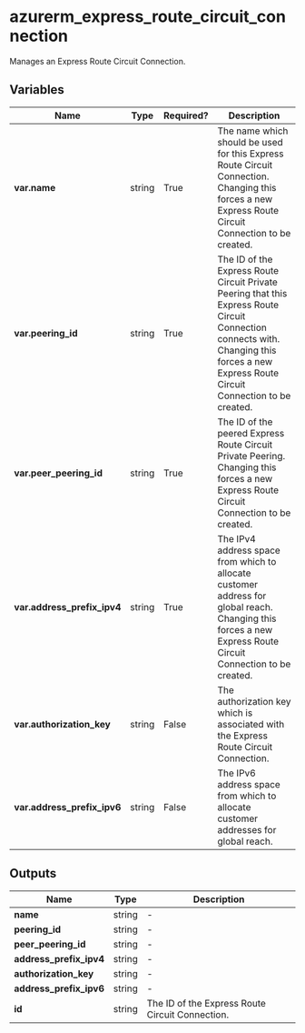 # azurerm_express_route_circuit_connection

Manages an Express Route Circuit Connection.

## Variables

| Name | Type | Required? |  Description |
| ---- | ---- | --------- |  ----------- |
| **var.name** | string | True | The name which should be used for this Express Route Circuit Connection. Changing this forces a new Express Route Circuit Connection to be created. | 
| **var.peering_id** | string | True | The ID of the Express Route Circuit Private Peering that this Express Route Circuit Connection connects with. Changing this forces a new Express Route Circuit Connection to be created. | 
| **var.peer_peering_id** | string | True | The ID of the peered Express Route Circuit Private Peering. Changing this forces a new Express Route Circuit Connection to be created. | 
| **var.address_prefix_ipv4** | string | True | The IPv4 address space from which to allocate customer address for global reach. Changing this forces a new Express Route Circuit Connection to be created. | 
| **var.authorization_key** | string | False | The authorization key which is associated with the Express Route Circuit Connection. | 
| **var.address_prefix_ipv6** | string | False | The IPv6 address space from which to allocate customer addresses for global reach. | 



## Outputs

| Name | Type | Description |
| ---- | ---- | --------- | 
| **name** | string  | - | 
| **peering_id** | string  | - | 
| **peer_peering_id** | string  | - | 
| **address_prefix_ipv4** | string  | - | 
| **authorization_key** | string  | - | 
| **address_prefix_ipv6** | string  | - | 
| **id** | string  | The ID of the Express Route Circuit Connection. | 